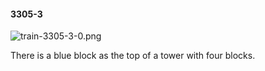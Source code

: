 #### 3305-3
![train-3305-3-0.png](https://github.com/lil-lab/nlvr/raw/master/nlvr/train/images/72/train-3305-3-0.png "train-3305-3-0.png")

There is a blue block as the top of a tower with four blocks.